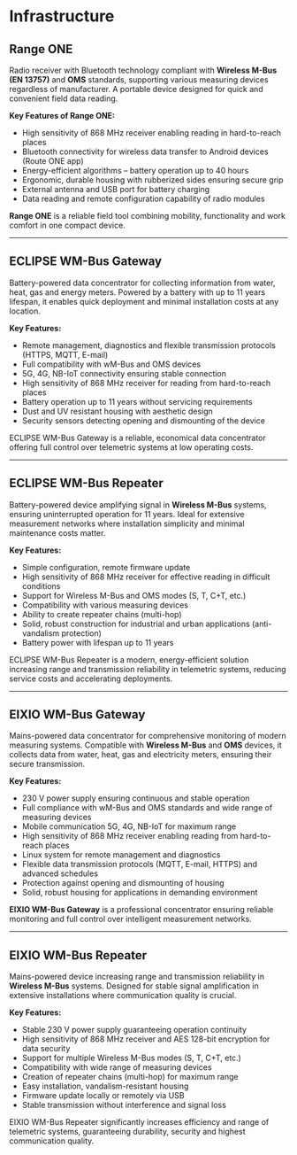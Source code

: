 # Infrastructure

## Range ONE

Radio receiver with Bluetooth technology compliant with **Wireless M-Bus (EN 13757)** and **OMS** standards, supporting various measuring devices regardless of manufacturer. A portable device designed for quick and convenient field data reading.

**Key Features of Range ONE:**

- High sensitivity of 868 MHz receiver enabling reading in hard-to-reach places
- Bluetooth connectivity for wireless data transfer to Android devices (Route ONE app)
- Energy-efficient algorithms – battery operation up to 40 hours
- Ergonomic, durable housing with rubberized sides ensuring secure grip
- External antenna and USB port for battery charging
- Data reading and remote configuration capability of radio modules

**Range ONE** is a reliable field tool combining mobility, functionality and work comfort in one compact device.

---

## ECLIPSE WM-Bus Gateway

Battery-powered data concentrator for collecting information from water, heat, gas and energy meters. Powered by a battery with up to 11 years lifespan, it enables quick deployment and minimal installation costs at any location.

**Key Features:**

- Remote management, diagnostics and flexible transmission protocols (HTTPS, MQTT, E-mail)
- Full compatibility with wM-Bus and OMS devices
- 5G, 4G, NB-IoT connectivity ensuring stable connection
- High sensitivity of 868 MHz receiver for reading from hard-to-reach places
- Battery operation up to 11 years without servicing requirements
- Dust and UV resistant housing with aesthetic design
- Security sensors detecting opening and dismounting of the device

ECLIPSE WM-Bus Gateway is a reliable, economical data concentrator offering full control over telemetric systems at low operating costs.

---

## ECLIPSE WM-Bus Repeater

Battery-powered device amplifying signal in **Wireless M-Bus** systems, ensuring uninterrupted operation for 11 years. Ideal for extensive measurement networks where installation simplicity and minimal maintenance costs matter.

**Key Features:**

- Simple configuration, remote firmware update
- High sensitivity of 868 MHz receiver for effective reading in difficult conditions
- Support for Wireless M-Bus and OMS modes (S, T, C+T, etc.)
- Compatibility with various measuring devices
- Ability to create repeater chains (multi-hop)
- Solid, robust construction for industrial and urban applications (anti-vandalism protection)
- Battery power with lifespan up to 11 years

ECLIPSE WM-Bus Repeater is a modern, energy-efficient solution increasing range and transmission reliability in telemetric systems, reducing service costs and accelerating deployments.

---

## EIXIO WM-Bus Gateway

Mains-powered data concentrator for comprehensive monitoring of modern measuring systems. Compatible with **Wireless M-Bus** and **OMS** devices, it collects data from water, heat, gas and electricity meters, ensuring their secure transmission.

**Key Features:**

- 230 V power supply ensuring continuous and stable operation
- Full compliance with wM-Bus and OMS standards and wide range of measuring devices
- Mobile communication 5G, 4G, NB-IoT for maximum range
- High sensitivity of 868 MHz receiver enabling reading from hard-to-reach places
- Linux system for remote management and diagnostics
- Flexible data transmission protocols (MQTT, E-mail, HTTPS) and advanced schedules
- Protection against opening and dismounting of housing
- Solid, robust housing for applications in demanding environment

**EIXIO WM-Bus Gateway** is a professional concentrator ensuring reliable monitoring and full control over intelligent measurement networks.

---

## EIXIO WM-Bus Repeater

Mains-powered device increasing range and transmission reliability in **Wireless M-Bus** systems. Designed for stable signal amplification in extensive installations where communication quality is crucial.

**Key Features:**

- Stable 230 V power supply guaranteeing operation continuity
- High sensitivity of 868 MHz receiver and AES 128-bit encryption for data security
- Support for multiple Wireless M-Bus modes (S, T, C+T, etc.)
- Compatibility with wide range of measuring devices
- Creation of repeater chains (multi-hop) for maximum range
- Easy installation, vandalism-resistant housing
- Firmware update locally or remotely via USB
- Stable transmission without interference and signal loss

EIXIO WM-Bus Repeater significantly increases efficiency and range of telemetric systems, guaranteeing durability, security and highest communication quality.
